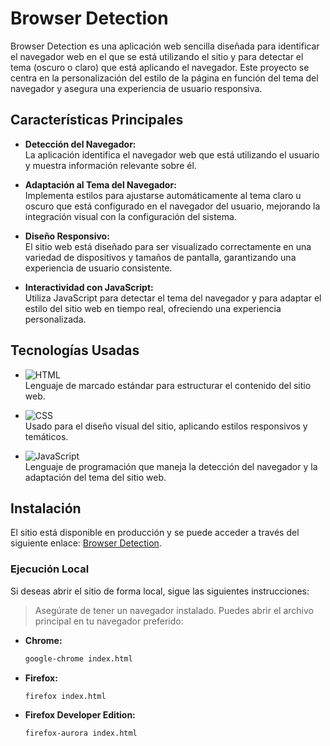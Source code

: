 # Browser Detection

Browser Detection es una aplicación web sencilla diseñada para identificar el navegador web en el que se está utilizando el sitio y para detectar el tema (oscuro o claro) que está aplicando el navegador. Este proyecto se centra en la personalización del estilo de la página en función del tema del navegador y asegura una experiencia de usuario responsiva.

## Características Principales

- **Detección del Navegador:**  
  La aplicación identifica el navegador web que está utilizando el usuario y muestra información relevante sobre él.

- **Adaptación al Tema del Navegador:**  
  Implementa estilos para ajustarse automáticamente al tema claro u oscuro que está configurado en el navegador del usuario, mejorando la integración visual con la configuración del sistema.

- **Diseño Responsivo:**  
  El sitio web está diseñado para ser visualizado correctamente en una variedad de dispositivos y tamaños de pantalla, garantizando una experiencia de usuario consistente.

- **Interactividad con JavaScript:**  
  Utiliza JavaScript para detectar el tema del navegador y para adaptar el estilo del sitio web en tiempo real, ofreciendo una experiencia personalizada.

## Tecnologías Usadas

- ![HTML](https://img.shields.io/badge/HTML5-E34F26?style=for-the-badge&logo=html5&logoColor=white)  
  Lenguaje de marcado estándar para estructurar el contenido del sitio web.

- ![CSS](https://img.shields.io/badge/CSS3-1572B6?style=for-the-badge&logo=css3&logoColor=white)  
  Usado para el diseño visual del sitio, aplicando estilos responsivos y temáticos.

- ![JavaScript](https://img.shields.io/badge/JavaScript-F7DF1E?style=for-the-badge&logo=javascript&logoColor=black)  
  Lenguaje de programación que maneja la detección del navegador y la adaptación del tema del sitio web.

## Instalación

El sitio está disponible en producción y se puede acceder a través del siguiente enlace: [Browser Detection](https://troy8203.github.io/BrowserDetection/).

### Ejecución Local

Si deseas abrir el sitio de forma local, sigue las siguientes instrucciones:

> Asegúrate de tener un navegador instalado. Puedes abrir el archivo principal en tu navegador preferido:

   - **Chrome:**  
     ```bash
     google-chrome index.html
     ```

   - **Firefox:**
     ```bash
     firefox index.html
     ```

   - **Firefox Developer Edition:**
     ```bash
     firefox-aurora index.html
     ```
